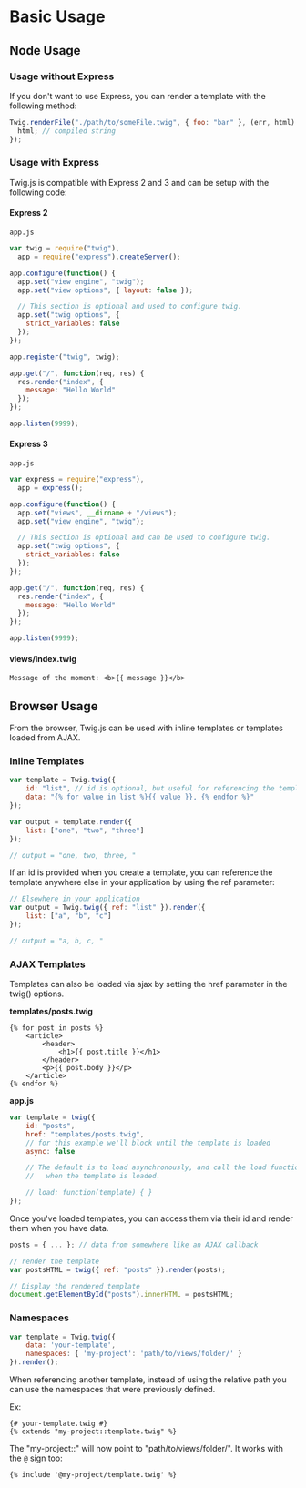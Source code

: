 # Basic Usage


## Node Usage



### Usage without Express

If you don't want to use Express, you can render a template with the following method:

```js
Twig.renderFile("./path/to/someFile.twig", { foo: "bar" }, (err, html) => {
  html; // compiled string
});
```

### Usage with Express

Twig.js is compatible with Express 2 and 3 and can be setup with the following code:

#### Express 2

`app.js`

```js
var twig = require("twig"),
  app = require("express").createServer();

app.configure(function() {
  app.set("view engine", "twig");
  app.set("view options", { layout: false });

  // This section is optional and used to configure twig.
  app.set("twig options", {
    strict_variables: false
  });
});

app.register("twig", twig);

app.get("/", function(req, res) {
  res.render("index", {
    message: "Hello World"
  });
});

app.listen(9999);
```

#### Express 3

`app.js`

```js
var express = require("express"),
  app = express();

app.configure(function() {
  app.set("views", __dirname + "/views");
  app.set("view engine", "twig");

  // This section is optional and can be used to configure twig.
  app.set("twig options", {
    strict_variables: false
  });
});

app.get("/", function(req, res) {
  res.render("index", {
    message: "Hello World"
  });
});

app.listen(9999);
```

#### views/index.twig

```twig
Message of the moment: <b>{{ message }}</b>
```

## Browser Usage
From the browser, Twig.js can be used with inline templates or templates loaded from AJAX.

### Inline Templates

```js
var template = Twig.twig({
    id: "list", // id is optional, but useful for referencing the template later
    data: "{% for value in list %}{{ value }}, {% endfor %}"
});

var output = template.render({
    list: ["one", "two", "three"]
});

// output = "one, two, three, "
```
If an id is provided when you create a template, you can reference the template anywhere else in your application by using the ref parameter:

```js
// Elsewhere in your application
var output = Twig.twig({ ref: "list" }).render({
    list: ["a", "b", "c"]
});

// output = "a, b, c, "
```

### AJAX Templates

Templates can also be loaded via ajax by setting the href parameter in the twig() options.


__templates/posts.twig__

```twig
{% for post in posts %}
    <article>
        <header>
            <h1>{{ post.title }}</h1>
        </header>
        <p>{{ post.body }}</p>
    </article>
{% endfor %}
```

__app.js__

```js
var template = twig({
    id: "posts",
    href: "templates/posts.twig",
    // for this example we'll block until the template is loaded
    async: false

    // The default is to load asynchronously, and call the load function
    //   when the template is loaded.

    // load: function(template) { }
});
```

Once you've loaded templates, you can access them via their id and render them when you have data.



```js
posts = { ... }; // data from somewhere like an AJAX callback

// render the template
var postsHTML = twig({ ref: "posts" }).render(posts);

// Display the rendered template
document.getElementById("posts").innerHTML = postsHTML;
```



### Namespaces

```js
var template = Twig.twig({
    data: 'your-template',
    namespaces: { 'my-project': 'path/to/views/folder/' }
}).render();
```

When referencing another template, instead of using the relative path you can use the namespaces that were previously defined.


Ex:

```twig
{# your-template.twig #}
{% extends "my-project::template.twig" %}
```

The "my-project::" will now point to "path/to/views/folder/". It works with the `@` sign too:

```twig
{% include '@my-project/template.twig' %}
```